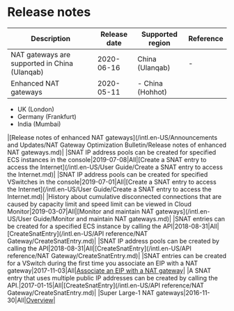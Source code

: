 # Release notes

|Description|Release date|Supported region|Reference|
|-----------|------------|----------------|---------|
|NAT gateways are supported in China \(Ulanqab\)|2020-06-16|China \(Ulanqab\)|-|
|Enhanced NAT gateways|2020-05-11|-   China \(Hohhot\)
-   UK \(London\)
-   Germany \(Frankfurt\)
-   India \(Mumbai\)

|[Release notes of enhanced NAT gateways](/intl.en-US/Announcements and Updates/NAT Gateway Optimization Bulletin/Release notes of enhanced NAT gateways.md)|
|SNAT IP address pools can be created for specified ECS instances in the console|2019-07-08|All|[Create a SNAT entry to access the Internet](/intl.en-US/User Guide/Create a SNAT entry to access the Internet.md)|
|SNAT IP address pools can be created for specified VSwitches in the console|2019-07-01|All|[Create a SNAT entry to access the Internet](/intl.en-US/User Guide/Create a SNAT entry to access the Internet.md)|
|History about cumulative disconnected connections that are caused by capacity limit and speed limit can be viewed in Cloud Monitor|2019-03-07|All|[Monitor and maintain NAT gateways](/intl.en-US/User Guide/Monitor and maintain NAT gateways.md)|
|SNAT entries can be created for a specified ECS instance by calling the API|2018-08-31|All|[CreateSnatEntry](/intl.en-US/API reference/NAT Gateway/CreateSnatEntry.md)|
|SNAT IP address pools can be created by calling the API|2018-08-31|All|[CreateSnatEntry](/intl.en-US/API reference/NAT Gateway/CreateSnatEntry.md)|
|SNAT entries can be created for a VSwitch during the first time you associate an EIP with a NAT gateway|2017-11-03|All|[Associate an EIP with a NAT gateway]()|
|A SNAT entry that uses multiple public IP addresses can be created by calling the API.|2017-01-15|All|[CreateSnatEntry](/intl.en-US/API reference/NAT Gateway/CreateSnatEntry.md)|
|Super Large-1 NAT gateways|2016-11-30|All|[Overview]()|

